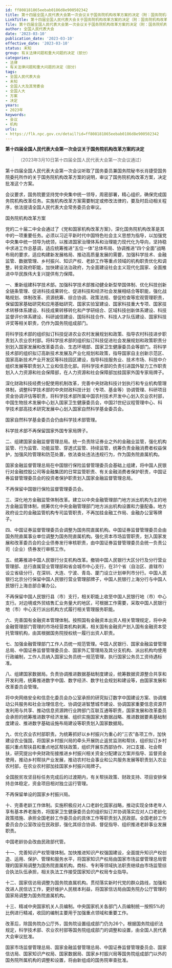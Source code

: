 ```yaml
---
id: ff808181865eebab0186d8e900502342
title: 第十四届全国人民代表大会第一次会议关于国务院机构改革方案的决定（附：国务院机构改革方案）
LinkTitle: 第十四届全国人民代表大会关于国务院机构改革方案的决定（附：国务院机构改革方案）
file: 第十四届全国人民代表大会第一次会议关于国务院机构改革方案的决定（附：国务院机构改革方案）_20230310_ff808181865eebab0186d8e900502342.docx
author: 全国人民代表大会
date: '2023-03-10'
publication_date: '2023-03-10'
effective_date: '2023-03-10'
status: 未知
group: 有关法律问题和重大问题的决定（部分）
categories:
- 法律
- 有关法律问题和重大问题的决定（部分）
tags:
- 全国人民代表大会
- 未知
- 全国人大及其常委会
- 全国人大
- 方案
- 决定
years:
- 2023年
keywords:
- 会议
- 机构
urls:
- https://flk.npc.gov.cn/detail?id=ff808181865eebab0186d8e900502342
---
```


**第十四届全国人民代表大会第一次会议关于国务院机构改革方案的决定**

> （2023年3月10日第十四届全国人民代表大会第一次会议通过）

第十四届全国人民代表大会第一次会议听取了国务委员兼国务院秘书长肖捷受国务院委托所作的关于国务院机构改革方案的说明，审议了国务院机构改革方案，决定批准这个方案。

会议要求，国务院要坚持党中央集中统一领导，周密部署，精心组织，确保完成国务院机构改革任务。实施机构改革方案需要制定或修改法律的，要及时启动相关程序，依法提请全国人民代表大会常务委员会审议。

国务院机构改革方案

党的二十届二中全会通过了《党和国家机构改革方案》，深化国务院机构改革是其中的一项重要任务。必须以习近平新时代中国特色社会主义思想为指导，以加强党中央集中统一领导为统领，以推进国家治理体系和治理能力现代化为导向，坚持稳中求进工作总基调，适应统筹推进“五位一体”总体布局、协调推进“四个全面”战略布局的要求，适应构建新发展格局、推动高质量发展的需要，加强科学技术、金融监管、数据管理、乡村振兴、知识产权、老龄工作等重点领域的机构职责优化和调整，转变政府职能，加快建设法治政府，为全面建设社会主义现代化国家、全面推进中华民族伟大复兴提供有力保障。

一、重新组建科学技术部。加强科学技术部推动健全新型举国体制、优化科技创新全链条管理、促进科技成果转化、促进科技和经济社会发展相结合等职能，强化战略规划、体制改革、资源统筹、综合协调、政策法规、督促检查等宏观管理职责，保留国家基础研究和应用基础研究、国家实验室建设、国家科技重大专项、国家技术转移体系建设、科技成果转移转化和产学研结合、区域科技创新体系建设、科技监督评价体系建设、科研诚信建设、国际科技合作、科技人才队伍建设、国家科技评奖等相关职责，仍作为国务院组成部门。

将科学技术部的组织拟订科技促进农业农村发展规划和政策、指导农村科技进步职责划入农业农村部。将科学技术部的组织拟订科技促进社会发展规划和政策职责分别划入国家发展和改革委员会、生态环境部、国家卫生健康委员会等部门。将科学技术部的组织拟订高新技术发展及产业化规划和政策，指导国家自主创新示范区、国家高新技术产业开发区等科技园区建设，指导科技服务业、技术市场、科技中介组织发展等职责划入工业和信息化部。将科学技术部的负责引进国外智力工作职责划入人力资源和社会保障部，在人力资源和社会保障部加挂国家外国专家局牌子。

深化财政科技经费分配使用机制改革，完善中央财政科技计划执行和专业机构管理体制，调整科学技术部的中央财政科技计划（专项、基金等）协调管理、科研项目资金协调评估等职责，将科学技术部所属中国农村技术开发中心划入农业农村部，中国生物技术发展中心划入国家卫生健康委员会，中国21世纪议程管理中心、科学技术部高技术研究发展中心划入国家自然科学基金委员会。

国家自然科学基金委员会仍由科学技术部管理。

科学技术部不再保留国家外国专家局牌子。

二、组建国家金融监督管理总局。统一负责除证券业之外的金融业监管，强化机构监管、行为监管、功能监管、穿透式监管、持续监管，统筹负责金融消费者权益保护，加强风险管理和防范处置，依法查处违法违规行为，作为国务院直属机构。

国家金融监督管理总局在中国银行保险监督管理委员会基础上组建，将中国人民银行对金融控股公司等金融集团的日常监管职责、有关金融消费者保护职责，中国证券监督管理委员会的投资者保护职责划入国家金融监督管理总局。

不再保留中国银行保险监督管理委员会。

三、深化地方金融监管体制改革。建立以中央金融管理部门地方派出机构为主的地方金融监管体制，统筹优化中央金融管理部门地方派出机构设置和力量配备。地方政府设立的金融监管机构专司监管职责，不再加挂金融工作局、金融办公室等牌子。

四、中国证券监督管理委员会调整为国务院直属机构。中国证券监督管理委员会由国务院直属事业单位调整为国务院直属机构。强化资本市场监管职责，划入国家发展和改革委员会的企业债券发行审核职责，由中国证券监督管理委员会统一负责公司（企业）债券发行审核工作。

五、统筹推进中国人民银行分支机构改革。撤销中国人民银行大区分行及分行营业管理部、总行直属营业管理部和省会城市中心支行，在31个省（自治区、直辖市）设立省级分行，在深圳、大连、宁波、青岛、厦门设立计划单列市分行。中国人民银行北京分行保留中国人民银行营业管理部牌子，中国人民银行上海分行与中国人民银行上海总部合署办公。

不再保留中国人民银行县（市）支行，相关职能上收至中国人民银行地（市）中心支行。对边境或外贸结售汇业务量大的地区，可根据工作需要，采取中国人民银行地（市）中心支行派出机构方式履行相关管理服务职能。

六、完善国有金融资本管理体制。按照国有金融资本出资人相关管理规定，将中央金融管理部门管理的市场经营类机构剥离，相关国有金融资产划入国有金融资本受托管理机构，由其根据国务院授权统一履行出资人职责。

七、加强金融管理部门工作人员统一规范管理。中国人民银行、国家金融监督管理总局、中国证券监督管理委员会、国家外汇管理局及其分支机构、派出机构均使用行政编制，工作人员纳入国家公务员统一规范管理，执行国家公务员工资待遇标准。

八、组建国家数据局。负责协调推进数据基础制度建设，统筹数据资源整合共享和开发利用，统筹推进数字中国、数字经济、数字社会规划和建设等，由国家发展和改革委员会管理。

将中央网络安全和信息化委员会办公室承担的研究拟订数字中国建设方案、协调推动公共服务和社会治理信息化、协调促进智慧城市建设、协调国家重要信息资源开发利用与共享、推动信息资源跨行业跨部门互联互通等职责，国家发展和改革委员会承担的统筹推进数字经济发展、组织实施国家大数据战略、推进数据要素基础制度建设、推进数字基础设施布局建设等职责划入国家数据局。

九、优化农业农村部职责。为统筹抓好以乡村振兴为重心的“三农”各项工作，加快建设农业强国，将国家乡村振兴局的牵头开展防止返贫监测和帮扶，组织拟订乡村振兴重点帮扶县和重点地区帮扶政策，组织开展东西部协作、对口支援、社会帮扶，研究提出中央财政衔接推进乡村振兴相关资金分配建议方案并指导、监督资金使用，推动乡村帮扶产业发展，推动农村社会事业和公共服务发展等职责划入农业农村部，在农业农村部加挂国家乡村振兴局牌子。

全国脱贫攻坚目标任务完成后的过渡期内，有关帮扶政策、财政支持、项目安排保持总体稳定，资金项目相对独立运行管理。

不再保留单设的国家乡村振兴局。

十、完善老龄工作体制。实施积极应对人口老龄化国家战略，推动实现全体老年人享有基本养老服务，将国家卫生健康委员会的组织拟订并协调落实应对人口老龄化政策措施、承担全国老龄工作委员会的具体工作等职责划入民政部。全国老龄工作委员会办公室改设在民政部，强化其综合协调、督促指导、组织推进老龄事业发展职责。

中国老龄协会改由民政部代管。

十一、完善知识产权管理体制。加快推进知识产权强国建设，全面提升知识产权创造、运用、保护、管理和服务水平，将国家知识产权局由国家市场监督管理总局管理的国家局调整为国务院直属机构。商标、专利等领域执法职责继续由市场监管综合执法队伍承担，相关执法工作接受国家知识产权局专业指导。

十二、国家信访局调整为国务院直属机构。贯彻落实新时代党的群众路线，加强和改进人民信访工作，更好维护人民根本利益，将国家信访局由国务院办公厅管理的国家局调整为国务院直属机构。

十三、精减中央国家机关人员编制。中央国家机关各部门人员编制统一按照5%的比例进行精减，收回的编制主要用于加强重点领域和重要工作。

改革后，除国务院办公厅外，国务院设置组成部门仍为26个。根据国务院组织法规定，科学技术部、农业农村部等国务院组成部门的调整和设置，由全国人民代表大会审议批准。

国家市场监督管理总局、国家金融监督管理总局、中国证券监督管理委员会、国家信访局、国家知识产权局、国家数据局、国家乡村振兴局等国务院组成部门以外的国务院所属机构的调整和设置，将由新组成的国务院审查批准。
